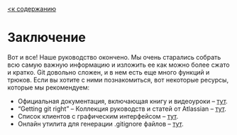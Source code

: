 [<к содержанию](./readme.md)

# **Заключение**
Вот и все! Наше руководство окончено. Мы очень старались собрать всю самую важную информацию и изложить ее как можно более сжато и кратко.
Git довольно сложен, и в нем есть еще много функций и трюков. Если вы хотите с ними познакомиться, вот некоторые ресурсы, которые мы рекомендуем:

- Официальная документация, включающая книгу и видеоуроки – [тут](https://git-scm.com/doc).
- “Getting git right” – Коллекция руководств и статей от Atlassian – [тут](https://www.atlassian.com/git).
- Список клиентов с графическим интерфейсом – [тут](https://www.git-scm.com/downloads/guis).
- Онлайн утилита для генерации .gitignore файлов – [тут](https://www.toptal.com/developers/gitignore).